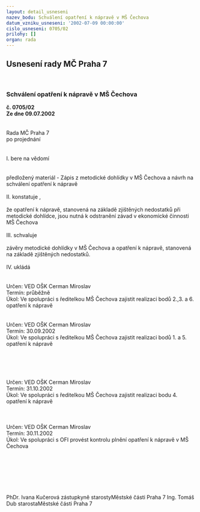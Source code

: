 ```yaml
---
layout: detail_usneseni
nazev_bodu: Schválení opatření k nápravě v MŠ Čechova
datum_vzniku_usneseni: '2002-07-09 00:00:00'
cislo_usneseni: 0705/02
prilohy: []
organ: rada
---
```

<div id="ucUsn_pList" class="usn">
	<span><h2>Usnesení rady MČ Praha 7 </h2>
<br></span><div class="standBody">
<span><h3>Schválení opatření k nápravě v MŠ Čechova</h3></span><div class="center">
		<strong>č. 0705/02</strong><br>
	</div>
<div class="center">
		<strong>Ze dne 09.07.2002</strong><br><br>
	</div>
<br>Rada MČ Praha 7<br>po projednání<br><br><br>I.	bere na vědomí<br><br> <br>předložený materiál - Zápis z  metodické dohlídky v MŠ Čechova a návrh na schválení opatření k nápravě<br><br>II.	konstatuje ,<br><br>že opatření k nápravě,  stanovená na základě zjištěných nedostatků při metodické dohlídce, jsou nutná k odstranění závad v ekonomické činnosti MŠ Čechova<br><br>III.	schvaluje <br><br>závěry metodické dohlídky v MŠ Čechova a  opatření k nápravě,  stanovená na základě zjištěných nedostatků.<br><br>IV.	ukládá <br><br> <br>Určen:	VED OŠK Cerman Miroslav<br>Termín: průběžně<br>Úkol:	Ve spolupráci s ředitelkou MŠ Čechova zajistit realizaci bodů 2.,3. a 6. opatření k nápravě<br> <br> <br>Určen:	VED OŠK Cerman Miroslav<br>Termín: 30.09.2002<br>Úkol:	Ve spolupráci s ředitelkou  MŠ Čechova zajistit realizaci bodů 1. a 5. opatření k nápravě<br> <br><br><br><br> <br>Určen:	VED OŠK Cerman Miroslav<br>Termín: 31.10.2002<br>Úkol:	Ve spolupráci s ředitelkou MŠ Čechova zajistit realizaci bodu 4. opatření k nápravě<br> <br><br> <br>Určen:	VED OŠK Cerman Miroslav<br>Termín: 30.11.2002<br>Úkol:	Ve spolupráci s OFI provést kontrolu plnění opatření k nápravě v MŠ Čechova<br> <br><br><br><br><br> <br>	<br>PhDr. Ivana Kučerová zástupkyně starostyMěstské části Praha 7	Ing. Tomáš Dub starostaMěstské části Praha 7<br>	<br><br>
</div>
</div>